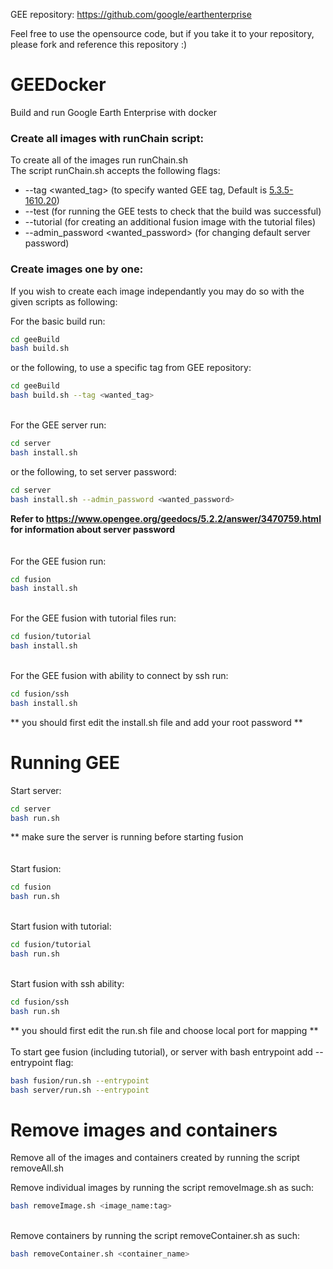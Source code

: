 GEE repository: https://github.com/google/earthenterprise

Feel free to use the opensource code, but if you take it to your repository, please fork and reference this repository :)

# GEEDocker


Build and run Google Earth Enterprise with docker

### Create all images with runChain script:
To create all of the images run runChain.sh\
The script runChain.sh accepts the following flags:
* --tag <wanted_tag> (to specify wanted GEE tag, Default is [5.3.5-1610.20](https://github.com/google/earthenterprise/releases/tag/5.3.5-1610.20))
* --test (for running the GEE tests to check that the build was successful)
* --tutorial (for creating an additional fusion image with the tutorial files)
* --admin_password <wanted_password> (for changing default server password)

### Create images one by one:
If you wish to create each image independantly you may do so with the given scripts as following:

For the basic build run:
```sh
cd geeBuild
bash build.sh
```
or the following, to use a specific tag from GEE repository:
```sh
cd geeBuild
bash build.sh --tag <wanted_tag>
```
\
For the GEE server run:
```sh
cd server
bash install.sh
```
or the following, to set server password:
```sh
cd server
bash install.sh --admin_password <wanted_password>
```
**Refer to https://www.opengee.org/geedocs/5.2.2/answer/3470759.html for information about server password**\
\
\
For the GEE fusion run:
```sh
cd fusion
bash install.sh
```
\
For the GEE fusion with tutorial files run:
```sh
cd fusion/tutorial
bash install.sh
```
\
For the GEE fusion with ability to connect by ssh run:
```sh
cd fusion/ssh
bash install.sh
```
** you should first edit the install.sh file and add your root password **


# Running GEE


Start server:
```sh
cd server
bash run.sh
```
** make sure the server is running before starting fusion\
\
\
Start fusion:
```sh
cd fusion
bash run.sh
```
\
Start fusion with tutorial:
```sh
cd fusion/tutorial
bash run.sh
```
\
Start fusion with ssh ability:
```sh
cd fusion/ssh
bash run.sh
```
** you should first edit the run.sh file and choose local port for mapping **\
\
To start gee fusion (including tutorial), or server with bash entrypoint add --entrypoint flag:
```sh
bash fusion/run.sh --entrypoint
bash server/run.sh --entrypoint
```


# Remove images and containers

Remove all of the images and containers created by running the script removeAll.sh

Remove individual images by running the script removeImage.sh as such:
```sh
bash removeImage.sh <image_name:tag>
```
\
Remove containers by running the script removeContainer.sh as such:
```sh
bash removeContainer.sh <container_name>
```
